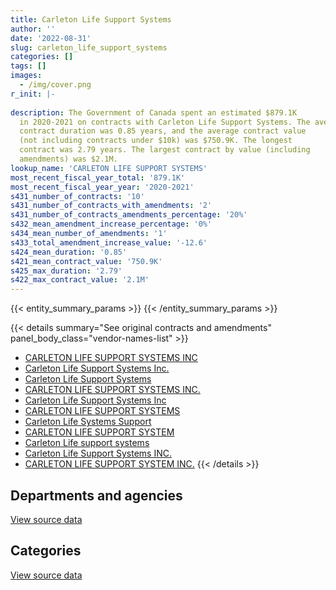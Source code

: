 ```yaml
---
title: Carleton Life Support Systems
author: ''
date: '2022-08-31'
slug: carleton_life_support_systems
categories: []
tags: []
images:
  - /img/cover.png
r_init: |-
  
description: The Government of Canada spent an estimated $879.1K
  in 2020-2021 on contracts with Carleton Life Support Systems. The average
  contract duration was 0.85 years, and the average contract value
  (not including contracts under $10k) was $750.9K. The longest
  contract was 2.79 years. The largest contract by value (including
  amendments) was $2.1M.
lookup_name: 'CARLETON LIFE SUPPORT SYSTEMS'
most_recent_fiscal_year_total: '879.1K'
most_recent_fiscal_year_year: '2020-2021'
s431_number_of_contracts: '10'
s431_number_of_contracts_with_amendments: '2'
s431_number_of_contracts_amendments_percentage: '20%'
s432_mean_amendment_increase_percentage: '0%'
s434_mean_number_of_amendments: '1'
s433_total_amendment_increase_value: '-12.6'
s424_mean_duration: '0.85'
s421_mean_contract_value: '750.9K'
s425_max_duration: '2.79'
s422_max_contract_value: '2.1M'
---
```


<script src="/rmarkdown-libs/htmlwidgets/htmlwidgets.js"></script>
<link href="/rmarkdown-libs/datatables-css/datatables-crosstalk.css" rel="stylesheet" />
<script src="/rmarkdown-libs/datatables-binding/datatables.js"></script>
<script src="/rmarkdown-libs/jquery/jquery-3.6.0.min.js"></script>
<link href="/rmarkdown-libs/dt-core-bootstrap/css/dataTables.bootstrap.min.css" rel="stylesheet" />
<link href="/rmarkdown-libs/dt-core-bootstrap/css/dataTables.bootstrap.extra.css" rel="stylesheet" />
<script src="/rmarkdown-libs/dt-core-bootstrap/js/jquery.dataTables.min.js"></script>
<script src="/rmarkdown-libs/dt-core-bootstrap/js/dataTables.bootstrap.min.js"></script>
<link href="/rmarkdown-libs/crosstalk/css/crosstalk.min.css" rel="stylesheet" />
<script src="/rmarkdown-libs/crosstalk/js/crosstalk.min.js"></script>
<script src="/rmarkdown-libs/htmlwidgets/htmlwidgets.js"></script>
<link href="/rmarkdown-libs/datatables-css/datatables-crosstalk.css" rel="stylesheet" />
<script src="/rmarkdown-libs/datatables-binding/datatables.js"></script>
<script src="/rmarkdown-libs/jquery/jquery-3.6.0.min.js"></script>
<link href="/rmarkdown-libs/dt-core-bootstrap/css/dataTables.bootstrap.min.css" rel="stylesheet" />
<link href="/rmarkdown-libs/dt-core-bootstrap/css/dataTables.bootstrap.extra.css" rel="stylesheet" />
<script src="/rmarkdown-libs/dt-core-bootstrap/js/jquery.dataTables.min.js"></script>
<script src="/rmarkdown-libs/dt-core-bootstrap/js/dataTables.bootstrap.min.js"></script>
<link href="/rmarkdown-libs/crosstalk/css/crosstalk.min.css" rel="stylesheet" />
<script src="/rmarkdown-libs/crosstalk/js/crosstalk.min.js"></script>

{{< entity_summary_params >}}
{{< /entity_summary_params >}}

{{< details summary="See original contracts and amendments" panel_body_class="vendor-names-list" >}}
- [CARLETON LIFE SUPPORT SYSTEMS INC](https://search.open.canada.ca/en/ct/?sort=contract_value_f%20desc&page=1&search_text=%22CARLETON%20LIFE%20SUPPORT%20SYSTEMS%20INC%22)
- [Carleton Life Support Systems Inc.](https://search.open.canada.ca/en/ct/?sort=contract_value_f%20desc&page=1&search_text=%22Carleton%20Life%20Support%20Systems%20Inc.%22)
- [Carleton Life Support Systems](https://search.open.canada.ca/en/ct/?sort=contract_value_f%20desc&page=1&search_text=%22Carleton%20Life%20Support%20Systems%22)
- [CARLETON LIFE SUPPORT SYSTEMS INC.](https://search.open.canada.ca/en/ct/?sort=contract_value_f%20desc&page=1&search_text=%22CARLETON%20LIFE%20SUPPORT%20SYSTEMS%20INC.%22)
- [Carleton Life Support Systems Inc](https://search.open.canada.ca/en/ct/?sort=contract_value_f%20desc&page=1&search_text=%22Carleton%20Life%20Support%20Systems%20Inc%22)
- [CARLETON LIFE SUPPORT SYSTEMS](https://search.open.canada.ca/en/ct/?sort=contract_value_f%20desc&page=1&search_text=%22CARLETON%20LIFE%20SUPPORT%20SYSTEMS%22)
- [Carleton Life Systems Support](https://search.open.canada.ca/en/ct/?sort=contract_value_f%20desc&page=1&search_text=%22Carleton%20Life%20Systems%20Support%22)
- [CARLETON LIFE SUPPORT SYSTEM](https://search.open.canada.ca/en/ct/?sort=contract_value_f%20desc&page=1&search_text=%22CARLETON%20LIFE%20SUPPORT%20SYSTEM%22)
- [Carleton Life support systems](https://search.open.canada.ca/en/ct/?sort=contract_value_f%20desc&page=1&search_text=%22Carleton%20Life%20support%20systems%22)
- [Carleton Life Support Systems INC.](https://search.open.canada.ca/en/ct/?sort=contract_value_f%20desc&page=1&search_text=%22Carleton%20Life%20Support%20Systems%20INC.%22)
- [CARLETON LIFE SUPPORT SYSTEM INC.](https://search.open.canada.ca/en/ct/?sort=contract_value_f%20desc&page=1&search_text=%22CARLETON%20LIFE%20SUPPORT%20SYSTEM%20INC.%22)
{{< /details >}}

## Departments and agencies

<div id="htmlwidget-1" style="width:100%;height:auto;" class="datatables html-widget"></div>
<script type="application/json" data-for="htmlwidget-1">{"x":{"style":"bootstrap","filter":"none","vertical":false,"data":[["<a href=\"/departments/dnd-mdn/\">National Defence<\/a>"],[348591.51],[1371497.14],[4325389.97],[879064.21]],"container":"<table class=\"table table-striped table-hover row-border order-column display\">\n  <thead>\n    <tr>\n      <th>Department<\/th>\n      <th>2017-2018<\/th>\n      <th>2018-2019<\/th>\n      <th>2019-2020<\/th>\n      <th>2020-2021<\/th>\n    <\/tr>\n  <\/thead>\n<\/table>","options":{"order":[[4,"desc"]],"pageLength":10,"autoWidth":true,"columnDefs":[{"targets":1,"render":"function(data, type, row, meta) {\n    return type !== 'display' ? data : DTWidget.formatCurrency(data, \"$\", 2, 3, \",\", \".\", true, null);\n  }"},{"targets":2,"render":"function(data, type, row, meta) {\n    return type !== 'display' ? data : DTWidget.formatCurrency(data, \"$\", 2, 3, \",\", \".\", true, null);\n  }"},{"targets":3,"render":"function(data, type, row, meta) {\n    return type !== 'display' ? data : DTWidget.formatCurrency(data, \"$\", 2, 3, \",\", \".\", true, null);\n  }"},{"targets":4,"render":"function(data, type, row, meta) {\n    return type !== 'display' ? data : DTWidget.formatCurrency(data, \"$\", 2, 3, \",\", \".\", true, null);\n  }"},{"width":"16%","targets":[1,2,3,4]},{"className":"dt-right","targets":[1,2,3,4]}],"orderClasses":false}},"evals":["options.columnDefs.0.render","options.columnDefs.1.render","options.columnDefs.2.render","options.columnDefs.3.render"],"jsHooks":[]}</script>
<p class="text-right">
<a href="https://github.com/GoC-Spending/contracts-data/tree/main/data/out/vendors/carleton_life_support_systems/summary_by_fiscal_year_by_department.csv" class="source-data-link btn btn-link">View source data</a>
</p>

## Categories

<div id="htmlwidget-2" style="width:100%;height:auto;" class="datatables html-widget"></div>
<script type="application/json" data-for="htmlwidget-2">{"x":{"style":"bootstrap","filter":"none","vertical":false,"data":[["<a href=\"/categories/defence/\">Defence<\/a>","<a href=\"/categories/industrial_products_and_services/\">Industrial products and services<\/a>"],[348591.51,null],[39911.25,1331585.89],[4073736.5,251653.47],[870945.39,8118.83]],"container":"<table class=\"table table-striped table-hover row-border order-column display\">\n  <thead>\n    <tr>\n      <th>Category<\/th>\n      <th>2017-2018<\/th>\n      <th>2018-2019<\/th>\n      <th>2019-2020<\/th>\n      <th>2020-2021<\/th>\n    <\/tr>\n  <\/thead>\n<\/table>","options":{"order":[[4,"desc"]],"dom":"t","pageLength":30,"autoWidth":true,"columnDefs":[{"targets":1,"render":"function(data, type, row, meta) {\n    return type !== 'display' ? data : DTWidget.formatCurrency(data, \"$\", 2, 3, \",\", \".\", true, null);\n  }"},{"targets":2,"render":"function(data, type, row, meta) {\n    return type !== 'display' ? data : DTWidget.formatCurrency(data, \"$\", 2, 3, \",\", \".\", true, null);\n  }"},{"targets":3,"render":"function(data, type, row, meta) {\n    return type !== 'display' ? data : DTWidget.formatCurrency(data, \"$\", 2, 3, \",\", \".\", true, null);\n  }"},{"targets":4,"render":"function(data, type, row, meta) {\n    return type !== 'display' ? data : DTWidget.formatCurrency(data, \"$\", 2, 3, \",\", \".\", true, null);\n  }"},{"width":"16%","targets":[1,2,3,4]},{"className":"dt-right","targets":[1,2,3,4]}],"orderClasses":false,"lengthMenu":[10,25,30,50,100]}},"evals":["options.columnDefs.0.render","options.columnDefs.1.render","options.columnDefs.2.render","options.columnDefs.3.render"],"jsHooks":[]}</script>
<p class="text-right">
<a href="https://github.com/GoC-Spending/contracts-data/tree/main/data/out/vendors/carleton_life_support_systems/summary_by_fiscal_year_by_category.csv" class="source-data-link btn btn-link">View source data</a>
</p>
